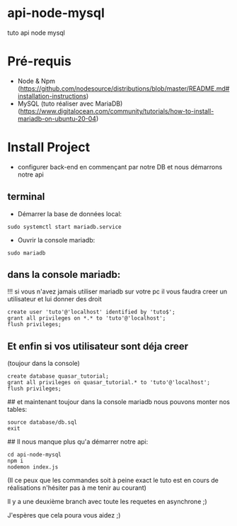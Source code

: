 # api-node-mysql
tuto api node mysql

# Pré-requis
  - Node & Npm 
  (https://github.com/nodesource/distributions/blob/master/README.md#installation-instructions)
  - MySQL (tuto réaliser avec MariaDB)
  (https://www.digitalocean.com/community/tutorials/how-to-install-mariadb-on-ubuntu-20-04)

# Install Project
  - configurer back-end en commençant par notre DB et nous démarrons notre api

## terminal
  - Démarrer la base de données local:
```
sudo systemctl start mariadb.service
```
  - Ouvrir la console mariadb:
```
sudo mariadb
```

## dans la console mariadb:

!!! si vous n'avez jamais utiliser mariadb sur votre pc il vous faudra creer un utilisateur et lui donner des droit

```
create user 'tuto'@'localhost' identified by 'tuto$';
grant all privileges on *.* to 'tuto'@'localhost';
flush privileges;
```
## Et enfin si vos utilisateur sont déja creer
(toujour dans la console)
```
create database quasar_tutorial;
grant all privileges on quasar_tutorial.* to 'tuto'@'localhost';
flush privileges;
```

## et maintenant toujour dans la console mariadb nous pouvons monter nos tables:
```
source database/db.sql
exit
```

## Il nous manque plus qu'a démarrer notre api:
```
cd api-node-mysql
npm i
nodemon index.js
```

(Il ce peux que les commandes soit à peine exact le tuto est en cours de réalisations n'hésiter pas à me tenir au courant)

Il y a une deuxième branch avec toute les requetes en asynchrone ;)

J'espères que cela poura vous aidez ;)